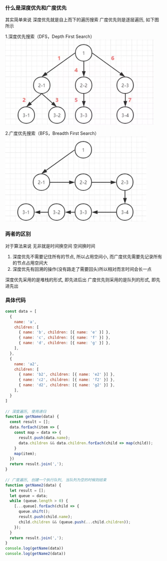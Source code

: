 ### 什么是深度优先和广度优先

其实简单来说 深度优先就是自上而下的遍历搜索 广度优先则是逐层遍历, 如下图所示

1.深度优先搜索（DFS，Depth First Search）
![DFS.png](./imgs/DFS.png)

2.广度优先搜索（BFS，Breadth First Search）
![BFS.png](./imgs/BFS.png)


### 两者的区别

对于算法来说 无非就是时间换空间 空间换时间

1. 深度优先不需要记住所有的节点, 所以占用空间小, 而广度优先需要先记录所有的节点占用空间大
2. 深度优先有回溯的操作(没有路走了需要回头)所以相对而言时间会长一点

深度优先采用的是堆栈的形式, 即先进后出
广度优先则采用的是队列的形式, 即先进先出

### 具体代码
```javascript
const data = [
  {
    name: 'a',
    children: [
      { name: 'b', children: [{ name: 'e' }] },
      { name: 'c', children: [{ name: 'f' }] },
      { name: 'd', children: [{ name: 'g' }] },
    ],
  },
  {
    name: 'a2',
    children: [
      { name: 'b2', children: [{ name: 'e2' }] },
      { name: 'c2', children: [{ name: 'f2' }] },
      { name: 'd2', children: [{ name: 'g2' }] },
    ],
  }
]

// 深度遍历, 使用递归
function getName(data) {
  const result = [];
  data.forEach(item => {
    const map = data => {
      result.push(data.name);
      data.children && data.children.forEach(child => map(child));
    }
    map(item);
  })
  return result.join(',');
}

// 广度遍历, 创建一个执行队列, 当队列为空的时候则结束
function getName2(data) {
  let result = [];
  let queue = data;
  while (queue.length > 0) {
    [...queue].forEach(child => {
      queue.shift();
      result.push(child.name);
      child.children && (queue.push(...child.children));
    });
  }
  return result.join(',');
}
console.log(getName(data))
console.log(getName2(data))
```